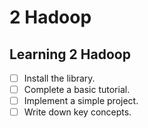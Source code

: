 # 2 Hadoop

## Learning 2 Hadoop
- [ ] Install the library.
- [ ] Complete a basic tutorial.
- [ ] Implement a simple project.
- [ ] Write down key concepts.

